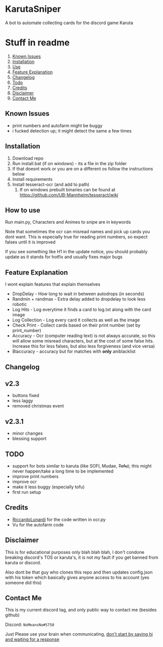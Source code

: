 # KarutaSniper
A bot to automate collecting cards for the discord game Karuta

# Stuff in readme

1. [Known Issues](#known-issues)
2. [Installation](#installation)
3. [Use](#how-use)
4. [Feature Explanation](#feature-explanation)
5. [Changelog](#changelog)
6. [Todo](#todo)
7. [Credits](#credits)
8. [Disclaimer](#disclaimer)
9. [Contact Me](#contact-me)

## Known Issues

- print numbers and autofarm might be buggy
- i fucked detection up; it might detect the same a few times


## Installation

1. Download repo
2. Run install.bat (if on windows) - its a file in the zip folder
3. If that doesnt work or you are on a different os follow the instructions below
4. Install requirements
5. Install tesseract-ocr (and add to path)
   1. If on windows prebuilt binaries can be found at https://github.com/UB-Mannheim/tesseract/wiki

## How to use

Run main.py, Characters and Animes to snipe are in keywords


Note that sometimes the ocr can misread names and pick up cards you dont want. This is especially true for reading print numbers, so expect falses until it is improved

If you see something like H1 in the update notice, you should probably update as it stands for hotfix and usually fixes
major bugs


## Feature Explanation

I wont explain features that explain themselves

- DropDelay - How long to wait in between autodrops (in seconds)
- Randmin + randmax - Extra delay added to dropdelay to look less robotic
- Log Hits - Log everytime it finds a card to log.txt along with the card image
- Log Collection - Log every card it collects as well as the image
- Check Print - Collect cards based on their print number (set by print_number)
- Accuracy - Ocr (computer reading text) is not always accurate, so this will allow some misread characters, but at the cost of some false hits. Increase this for less falses, but also less forgiveness (and vice versa)
- Blaccuracy - accuracy but for matches with **only** aniblacklist


## Changelog

## v2.3

- buttons fixed
- less laggy
- removed christmas event

## v2.3.1

- minor changes
- blessing support

## TODO

- support for bots similar to karuta (like SOFI, Mudae, ~~Tofu~~); this might never happen/take a long time to be implemented
- improve print numbers
- improve ocr
- make it less buggy (especially tofu)
- first run setup

## Credits

- [RiccardoLunardi](https://github.com/riccardolunardi/KarutaBotHack) for the code written in ocr.py
- Vu for the autofarm code

## Disclaimer

This is for educational purposes only blah blah blah, I don't condone breaking discord's TOS or karuta's, it is not my fault if you get banned from karuta or discord.

Also dont be that guy who clones this repo and then updates config.json with his token which basically gives anyone access to his account (yes someone did this)

## Contact Me
This is my current discord tag, and only public way to contact me (besides github)

Discord: ```NoMeansNo#5750```

Just Please use your brain when communicating, [don't start by saying hi and waiting for a response](https://nohello.net)
